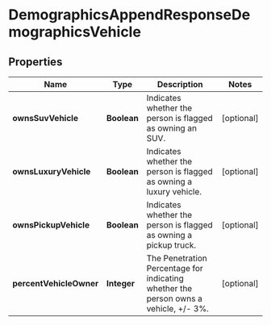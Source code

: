 

# DemographicsAppendResponseDemographicsVehicle

## Properties

Name | Type | Description | Notes
------------ | ------------- | ------------- | -------------
**ownsSuvVehicle** | **Boolean** | Indicates whether the person is flagged as owning an SUV. |  [optional]
**ownsLuxuryVehicle** | **Boolean** | Indicates whether the person is flagged as owning a luxury vehicle. |  [optional]
**ownsPickupVehicle** | **Boolean** | Indicates whether the person is flagged as owning a pickup truck. |  [optional]
**percentVehicleOwner** | **Integer** | The Penetration Percentage for indicating whether the person owns a vehicle, +/- 3%. |  [optional]




